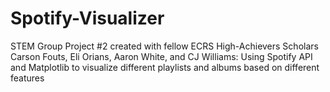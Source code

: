 # Spotify-Visualizer
STEM Group Project #2 created with fellow ECRS High-Achievers Scholars Carson Fouts, Eli Orians, Aaron White, and CJ Williams: 
Using Spotify API and Matplotlib to visualize different playlists and albums based on different features

